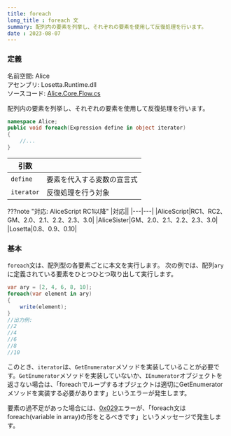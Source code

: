 ```yaml
---
title: foreach
long_title : foreach 文
summary: 配列内の要素を列挙し、それぞれの要素を使用して反復処理を行います。
date : 2023-08-07
---
```


### 定義
名前空間: Alice<br/>
アセンブリ: Losetta.Runtime.dll<br/>
ソースコード: [Alice.Core.Flow.cs](https://github.com/WSOFT-Project/Losetta/blob/master/Losetta.Runtime/Core/Alice.Core.Flow.cs)

配列内の要素を列挙し、それぞれの要素を使用して反復処理を行います。

```cs title="AliceScript"
namespace Alice;
public void foreach(Expression define in object iterator)
{
    //...
}
```

|引数| |
|-|-|
|`define`|要素を代入する変数の宣言式|
|`iterator`|反復処理を行う対象|

???note "対応: AliceScript RC1以降"
    |対応||
    |---|---|
    |AliceScript|RC1、RC2、GM、2.0、2.1、2.2、2.3、3.0|
    |AliceSister|GM、2.0、2.1、2.2、2.3、3.0|
    |Losetta|0.8、0.9、0.10|

### 基本
`foreach`文は、配列型の各要素ごとに本文を実行します。
次の例では、配列`ary`に定義されている要素をひとつひとつ取り出して実行します。

```cs title="AliceScript"
var ary = [2, 4, 6, 8, 10];
foreach(var element in ary)
{
    write(element);
}
//出力例:
//2
//4
//6
//8
//10
```

このとき、`iterator`は、`GetEnumerator`メソッドを実装していることが必要です。`GetEnumerator`メソッドを実装していないか、`IEnumerator`オブジェクトを返さない場合は、「foreachでループするオブジェクトは適切にGetEnumeratorメソッドを実装する必要があります」というエラーが発生します。

要素の過不足があった場合には、[0x029](../../general/exceptions/index.md)エラーが、「foreach文はforeach(variable in array)の形をとるべきです」というメッセージで発生します。
